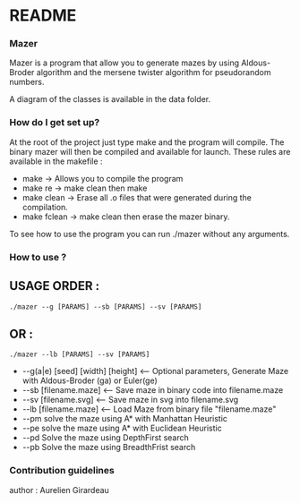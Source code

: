 # README #

### Mazer ###

Mazer is a program that allow you to generate mazes by using Aldous-Broder algorithm
and the mersene twister algorithm for pseudorandom numbers.

A diagram of the classes is available in the data folder.

### How do I get set up? ###

At the root of the project just type make and the program will compile.
The binary mazer will then be compiled and available for launch.
These rules are available in the makefile :

* make
-> Allows you to compile the program
* make re
-> make clean then make
* make clean
-> Erase all .o files that were generated during the compilation.
* make fclean
-> make clean then erase the mazer binary.

To see how to use the program you can run ./mazer without any arguments.

### How to use ? ###

## USAGE ORDER : ##

    ./mazer --g [PARAMS] --sb [PARAMS] --sv [PARAMS]

## OR : ##

    ./mazer --lb [PARAMS] --sv [PARAMS]

* --g(a|e) [seed] [width] [height] <-- Optional parameters, Generate Maze with Aldous-Broder (ga) or Euler(ge)
* --sb [filename.maze] <-- Save maze in binary code into filename.maze
* --sv [filename.svg] <-- Save maze in svg into filename.svg
* --lb [filename.maze] <-- Load Maze from binary file "filename.maze"
* --pm solve the maze using A* with Manhattan Heuristic
* --pe solve the maze using A* with Euclidean Heuristic
* --pd Solve the maze using DepthFirst search
* --pb Solve the maze using BreadthFrist search

### Contribution guidelines ###

author : Aurelien Girardeau
